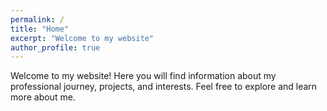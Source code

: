 ```yaml
---
permalink: /
title: "Home"
excerpt: "Welcome to my website"
author_profile: true
---
```


Welcome to my website! Here you will find information about my professional journey, projects, and interests. Feel free to explore and learn more about me.